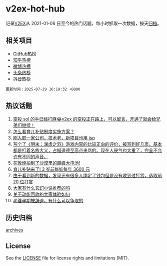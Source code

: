 # v2ex-hot-hub

 记录[V2EX](https://www.v2ex.com/)从 2021-01-06 日至今的热门话题。每小时抓取一次数据，按天[归档](archives)。
 
 ## 相关项目

- [GitHub热榜](https://github.com/lonnyzhang423/github-hot-hub)
- [知乎热榜](https://github.com/lonnyzhang423/zhihu-hot-hub)
- [微博热榜](https://github.com/lonnyzhang423/weibo-hot-hub)
- [头条热榜](https://github.com/lonnyzhang423/toutiao-hot-hub)
- [抖音热榜](https://github.com/lonnyzhang423/douyin-hot-hub)


 `更新时间：2025-07-29 16:19:32 +0800`

## 热议话题

1. [空投 sol 的手已经打麻😂v2ex 的空投正在路上，可以留言，开通了就会给兄弟们继续！](https://www.v2ex.com/t/1148293)
1. [怎么看育儿补贴制度实施方案？](https://www.v2ex.com/t/1148299)
1. [刚入职一家公司，技术老，新项目也用 jsp](https://www.v2ex.com/t/1148297)
1. [写个了《明末：渊虚之羽》游戏内容的比较正向的评价，被骂到好几页。基本都是打着名族大义，占据道德至高点来骂的。现在人戾气也太重了，完全不允许有不同的声音。](https://www.v2ex.com/t/1148382)
1. [在敦煌拍到了沙漠里的超级大电池!](https://www.v2ex.com/t/1148402)
1. [育儿补贴来了! 3 岁前每娃每年 3600 元](https://www.v2ex.com/t/1148291)
1. [由于看到新的数据，发现还有很多人绑定了钱包但是没有收到过打赏，选取前 20 位打赏](https://www.v2ex.com/t/1148401)
1. [大家有什么玄幻小说推荐的吗](https://www.v2ex.com/t/1148372)
1. [关于动能回收的大家体验如何](https://www.v2ex.com/t/1148397)
1. [老婆孕期被辞退，有什么可以争取的](https://www.v2ex.com/t/1148328)

## 历史归档

[archives](archives)

## License

See the [LICENSE](LICENSE) file for license rights and limitations (MIT).
